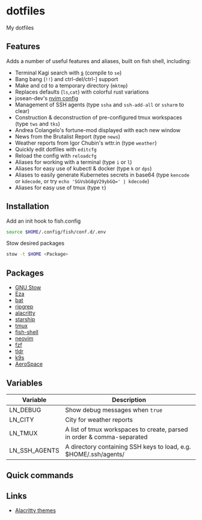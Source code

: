 # dotfiles

My dotfiles

## Features

Adds a number of useful features and aliases, built on fish shell, including:

- Terminal Kagi search with [s](https://github.com/zquestz/s) (compile to `se`)
- Bang bang (`!!`) and ctrl-del/ctrl-] support
- Make and cd to a temporary directory (`mktmp`)
- Replaces defaults (`ls`,`cat`) with colorful rust variations
- josean-dev's [nvim config](https://github.com/josean-dev/dev-environment-files)
- Management of SSH agents (type `ssha` and `ssh-add-all` or `ssharm` to clear)
- Construction & deconstruction of pre-configured tmux workspaces (type `tws` and `tks`)
- Andrea Colangelo's fortune-mod displayed with each new window
- News from the Brutalist Report (type `news`)
- Weather reports from Igor Chubin's wttr.in (type `weather`)
- Quickly edit dotfiles with `editcfg`
- Reload the config with `reloadcfg`
- Aliases for working with a terminal (type `i` or `l`)
- Aliases for easy use of kubectl & docker (type `k` or `dps`)
- Aliases to easily generate Kubernetes secrets in base64 (type `kencode` or `kdecode`, or try `echo 'SGVsbG8gV29ybGQ=' | kdecode`)
- Aliases for easy use of tmux (type `t`)

## Installation

Add an init hook to fish.config

```sh
source $HOME/.config/fish/conf.d/.env
````

Stow desired packages

```sh
stow -t $HOME <Package>
```

## Packages
- [GNU Stow](https://git.savannah.gnu.org/cgit/stow.git)
- [Eza](https://github.com/eza-community/eza)
- [bat](https://github.com/sharkdp/bat)
- [ripgrep](https://github.com/BurntSushi/ripgrep)
- [alacritty](https://github.com/alacritty/alacritty)
- [starship](https://github.com/starship/starship)
- [tmux](https://github.com/tmux/tmux)
- [fish-shell](https://github.com/fish-shell/fish-shell)
- [neovim](https://github.com/neovim/neovim)
- [fzf](https://github.com/junegunn/fzf)
- [tldr](https://github.com/tldr-pages/tldr)
- [k9s](https://github.com/derailed/k9s)
- [AeroSpace](https://github.com/nikitabobko/AeroSpace)

## Variables 

Variable | Description
-- | --
| LN_DEBUG | Show debug messages when `true`
| LN_CITY | City for weather reports
| LN_TMUX | A list of tmux workspaces to create, parsed in order & comma-separated
| LN_SSH_AGENTS | A directory containing SSH keys to load, e.g. $HOME/.ssh/agents/

## Quick commands


## Links

- [Alacritty themes](https://github.com/alacritty/alacritty-theme/tree/master/themes)
